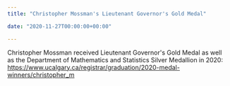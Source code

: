 ```yaml
---
title: "Christopher Mossman's Lieutenant Governor's Gold Medal"

date: "2020-11-27T00:00:00+00:00"

---
```


Christopher Mossman received Lieutenant Governor's Gold Medal as well as the Department of Mathematics and Statistics Silver Medallion in 2020:\
https://www.ucalgary.ca/registrar/graduation/2020-medal-winners/christopher_m